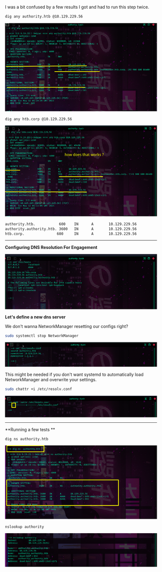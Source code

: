 I was a bit confused by a few results  I got and had to run this step twice.

```sh
dig any authority.htb @10.129.229.56
```
![](images/dns0.png)
```
dig any htb.corp @10.129.229.56
```
![](images/dns1.png)

```
authority.htb.           600    IN      A       10.129.229.56
authority.authority.htb. 3600   IN      A       10.129.229.56
htb.corp.               600     IN      A       10.129.229.56
```

---


**Configuring DNS Resolution For Engagement**

![](images/hosts.png)

**Let's define a new dns server** 

We don't wanna NetworkManager resetting our configs right?
```sh
sudo systemctl stop NetworkManager
```
![](images/resolv.png)


This might be needed if you don't want systemd to automatically load NetworkManager and overwrite your settings.
```sh
sudo chattr +i /etc/resolv.conf
```
![](images/immutable.png)

---

**Running a few tests **

```
dig ns authority.htb
```

![](images/digns.png)

```
nslookup authority
```

![](images/nslookup.png)